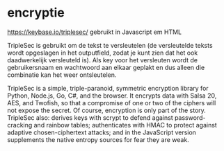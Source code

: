 # encryptie

https://keybase.io/triplesec/ gebruikt in Javascript em HTML

TripleSec is gebruikt om de tekst te versleutelen (de versleutelde teksts wordt opgeslagen in het outputfield, zodat je kunt zien dat het ook daadwerkelijk versleuteld is). Als key voor het versleuten wordt de gebruikersnaam en wachtwoord aan elkaar geplakt en dus alleen die combinatie kan het weer ontsleutelen.

TripleSec is a simple, triple-paranoid, symmetric encryption library for Python, Node.js, Go, C#, and the browser. It encrypts data with Salsa 20, AES, and Twofish, so that a compromise of one or two of the ciphers will not expose the secret.
Of course, encryption is only part of the story. TripleSec also: derives keys with scrypt to defend against password-cracking and rainbow tables; authenticates with HMAC to protect against adaptive chosen-ciphertext attacks; and in the JavaScript version supplements the native entropy sources for fear they are weak.
